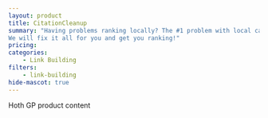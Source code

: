 ```yaml
---
layout: product
title: CitationCleanup
summary: "Having problems ranking locally? The #1 problem with local campaigns is inconsistent citations.
We will fix it all for you and get you ranking!"
pricing: 
categories: 
    - Link Building
filters: 
    - link-building
hide-mascot: true
---
```


Hoth GP product content